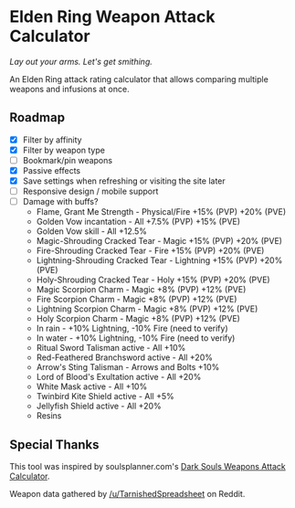 # Elden Ring Weapon Attack Calculator

_Lay out your arms. Let's get smithing._

An Elden Ring attack rating calculator that allows comparing multiple weapons and infusions at once.

## Roadmap

- [x] Filter by affinity
- [x] Filter by weapon type
- [ ] Bookmark/pin weapons
- [x] Passive effects
- [x] Save settings when refreshing or visiting the site later
- [ ] Responsive design / mobile support
- [ ] Damage with buffs?
  - Flame, Grant Me Strength - Physical/Fire +15% (PVP) +20% (PVE)
  - Golden Vow incantation - All +7.5% (PVP) +15% (PVE)
  - Golden Vow skill - All +12.5%
  - Magic-Shrouding Cracked Tear - Magic +15% (PVP) +20% (PVE)
  - Fire-Shrouding Cracked Tear - Fire +15% (PVP) +20% (PVE)
  - Lightning-Shrouding Cracked Tear - Lightning +15% (PVP) +20% (PVE)
  - Holy-Shrouding Cracked Tear - Holy +15% (PVP) +20% (PVE)
  - Magic Scorpion Charm - Magic +8% (PVP) +12% (PVE)
  - Fire Scorpion Charm - Magic +8% (PVP) +12% (PVE)
  - Lightning Scorpion Charm - Magic +8% (PVP) +12% (PVE)
  - Holy Scorpion Charm - Magic +8% (PVP) +12% (PVE)
  - In rain - +10% Lightning, -10% Fire (need to verify)
  - In water - +10% Lightning, -10% Fire (need to verify)
  - Ritual Sword Talisman active - All +10%
  - Red-Feathered Branchsword active - All +20%
  - Arrow's Sting Talisman - Arrows and Bolts +10%
  - Lord of Blood's Exultation active - All +20%
  - White Mask active - All +10%
  - Twinbird Kite Shield active - All +5%
  - Jellyfish Shield active - All +20%
  - Resins

## Special Thanks

This tool was inspired by soulsplanner.com's [Dark Souls Weapons Attack Calculator](https://soulsplanner.com/darksouls/weaponatk).

Weapon data gathered by [/u/TarnishedSpreadsheet](https://www.reddit.com/user/TarnishedSpreadsheet/) on Reddit.
